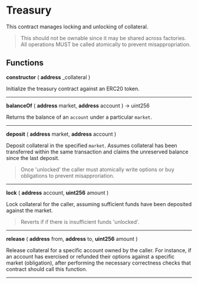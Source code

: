 # Treasury

This contract manages locking and unlocking of collateral.


> This should not be ownable since it may be shared across factories.
All operations MUST be called atomically to prevent misappropriation.




## Functions



**constructor** ( **address** _collateral ) 

Initialize the treasury contract against an ERC20 token.


> 

___



**balanceOf** ( **address** market, **address** account )  → uint256

Returns the balance of an `account` under a particular `market`.


> 

___



**deposit** ( **address** market, **address** account ) 

Deposit collateral in the specified `market`. Assumes
collateral has been transferred within the same transaction and claims
the unreserved balance since the last deposit.


> Once 'unlocked' the caller must atomically write options or buy obligations
to prevent misapproriation.


___



**lock** ( **address** account, **uint256** amount ) 

Lock collateral for the caller, assuming sufficient
funds have been deposited against the market.


> Reverts if if there is insufficient funds 'unlocked'.


___



**release** ( **address** from, **address** to, **uint256** amount ) 

Release collateral for a specific account owned by
the caller. For instance, if an account has exercised or 
refunded their options against a specific market (obligation),
after performing the necessary correctness checks that contract
should call this function.


> 

___




